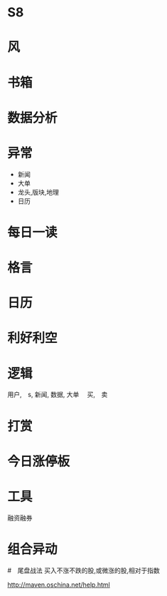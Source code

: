 # S8
# 风
# 书箱
# 数据分析
# 异常
* 新闻
* 大单　
* 龙头,版块,地理
* 日历

# 每日一读

# 格言

# 日历

# 利好利空

# 逻辑
用户,　s,  新闻, 数据, 大单　
买,　卖

# 打赏

# 今日涨停板

# 工具
融资融券

# 组合异动
#　尾盘战法
买入不涨不跌的股,或微涨的股,相对于指数

http://maven.oschina.net/help.html